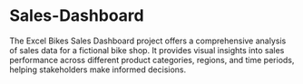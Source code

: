 # Sales-Dashboard
The Excel Bikes Sales Dashboard project offers a comprehensive analysis of sales data for a fictional bike shop. It provides visual insights into sales performance across different product categories, regions, and time periods, helping stakeholders make informed decisions.

